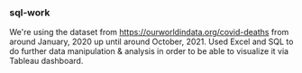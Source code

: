 ### sql-work
We're using the dataset from https://ourworldindata.org/covid-deaths from around January, 2020 up until around October, 2021. 
Used Excel and SQL to do further data manipulation & analysis in order to be able to visualize it via Tableau dashboard.

